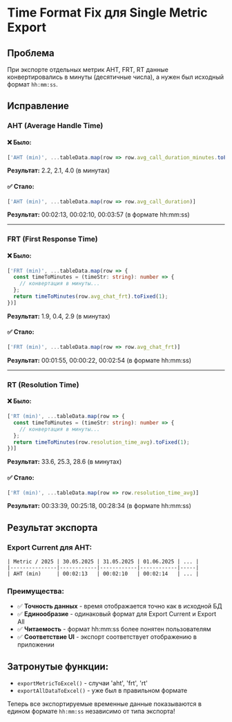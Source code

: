 # Time Format Fix для Single Metric Export

## Проблема
При экспорте отдельных метрик AHT, FRT, RT данные конвертировались в минуты (десятичные числа), а нужен был исходный формат `hh:mm:ss`.

## Исправление

### AHT (Average Handle Time)
#### ❌ Было:
```typescript
['AHT (min)', ...tableData.map(row => row.avg_call_duration_minutes.toFixed(1))]
```
**Результат:** 2.2, 2.1, 4.0 (в минутах)

#### ✅ Стало:
```typescript
['AHT (min)', ...tableData.map(row => row.avg_call_duration)]
```
**Результат:** 00:02:13, 00:02:10, 00:03:57 (в формате hh:mm:ss)

---

### FRT (First Response Time)
#### ❌ Было:
```typescript
['FRT (min)', ...tableData.map(row => {
  const timeToMinutes = (timeStr: string): number => {
    // конвертация в минуты...
  };
  return timeToMinutes(row.avg_chat_frt).toFixed(1);
})]
```
**Результат:** 1.9, 0.4, 2.9 (в минутах)

#### ✅ Стало:
```typescript
['FRT (min)', ...tableData.map(row => row.avg_chat_frt)]
```
**Результат:** 00:01:55, 00:00:22, 00:02:54 (в формате hh:mm:ss)

---

### RT (Resolution Time)
#### ❌ Было:
```typescript
['RT (min)', ...tableData.map(row => {
  const timeToMinutes = (timeStr: string): number => {
    // конвертация в минуты...
  };
  return timeToMinutes(row.resolution_time_avg).toFixed(1);
})]
```
**Результат:** 33.6, 25.3, 28.6 (в минутах)

#### ✅ Стало:
```typescript
['RT (min)', ...tableData.map(row => row.resolution_time_avg)]
```
**Результат:** 00:33:39, 00:25:18, 00:28:34 (в формате hh:mm:ss)

## Результат экспорта

### Export Current для AHT:
```
| Metric / 2025 | 30.05.2025 | 31.05.2025 | 01.06.2025 | ... |
|---------------|------------|------------|------------|-----|
| AHT (min)     | 00:02:13   | 00:02:10   | 00:02:14   | ... |
```

### Преимущества:
- ✅ **Точность данных** - время отображается точно как в исходной БД
- ✅ **Единообразие** - одинаковый формат для Export Current и Export All  
- ✅ **Читаемость** - формат hh:mm:ss более понятен пользователям
- ✅ **Соответствие UI** - экспорт соответствует отображению в приложении

## Затронутые функции:
- `exportMetricToExcel()` - случаи 'aht', 'frt', 'rt'
- `exportAllDataToExcel()` - уже был в правильном формате

Теперь все экспортируемые временные данные показываются в едином формате `hh:mm:ss` независимо от типа экспорта! 